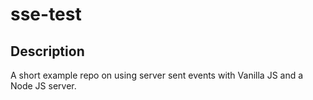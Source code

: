 # sse-test

## Description

A short example repo on using server sent events with Vanilla JS and a Node JS server.


